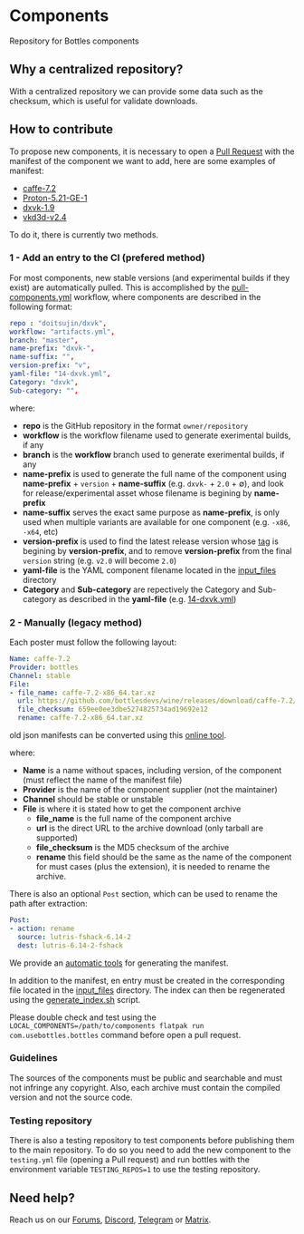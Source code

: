# Components
Repository for Bottles components


## Why a centralized repository?
With a centralized repository we can provide some data such as the checksum, which is useful for validate downloads.


## How to contribute
To propose new components, it is necessary to open a [Pull Request](https://github.com/bottlesdevs/components/pulls) with the manifest of the component we want to add, here are some examples of manifest:
- [caffe-7.2](https://github.com/bottlesdevs/components/blob/main/runners/wine/caffe-7.2.yml)
- [Proton-5.21-GE-1](https://github.com/bottlesdevs/components/blob/main/runners/proton/Proton-5.21-GE-1.yml)
- [dxvk-1.9](https://github.com/bottlesdevs/components/blob/main/dxvk/dxvk-1.9.yml)
- [vkd3d-v2.4](https://github.com/bottlesdevs/components/blob/main/vkd3d/vkd3d-v2.4.yml)

To do it, there is currently two methods.

### 1 - Add an entry to the CI (prefered method)
For most components, new stable versions (and experimental builds if they exist) are automatically pulled. This is accomplished by the [pull-components.yml](https://github.com/bottlesdevs/components/blob/main/.github/workflows/pull-components.yml) workflow, where components are described in the following format:

```yaml
repo : "doitsujin/dxvk",
workflow: "artifacts.yml",
branch: "master",
name-prefix: "dxvk-",
name-suffix: "",
version-prefix: "v",
yaml-file: "14-dxvk.yml",
Category: "dxvk",
Sub-category: "",
```
where:
- **repo** is the GitHub repository in the format `owner/repository`
- **workflow** is the workflow filename used to generate exerimental builds, if any
- **branch** is the **workflow** branch used to generate exerimental builds, if any
- **name-prefix** is used to generate the full name of the component using **name-prefix** + `version` + **name-suffix** (e.g. `dxvk-` + `2.0` + ∅), and look for release/experimental asset whose filename is begining by **name-prefix**
- **name-suffix** serves the exact same purpose as **name-prefix**, is only used when multiple variants are available for one component (e.g. `-x86`, `-x64`, etc)
- **version-prefix** is used to find the latest release version whose [tag](https://github.com/doitsujin/dxvk/tags) is begining by **version-prefix**, and to remove **version-prefix** from the final `version` string (e.g. `v2.0` will become `2.0`)
- **yaml-file** is the YAML component filename located in the [input_files](https://github.com/bottlesdevs/components/blob/main/input_files) directory
- **Category** and **Sub-category** are repectively the Category and Sub-category as described in the **yaml-file** (e.g. [14-dxvk.yml](https://github.com/bottlesdevs/components/blob/main/input_files/14-dxvk.yml))

### 2 - Manually (legacy method)
Each poster must follow the following layout:
```yaml
Name: caffe-7.2
Provider: bottles
Channel: stable
File:
- file_name: caffe-7.2-x86_64.tar.xz
  url: https://github.com/bottlesdevs/wine/releases/download/caffe-7.2/caffe-7.2-x86_64.tar.xz
  file_checksum: 659ee0ee3dbe5274825734ad19692e12
  rename: caffe-7.2-x86_64.tar.xz
```
old json manifests can be converted using this [online tool](https://www.json2yaml.com).

where:
- **Name** is a name without spaces, including version, of the component (must reflect the name of the manifest file)
- **Provider** is the name of the component supplier (not the maintainer)
- **Channel** should be stable or unstable
- **File** is where it is stated how to get the component archive
  - **file_name** is the full name of the component archive
  - **url** is the direct URL to the archive download (only tarball are supported)
  - **file_checksum** is the MD5 checksum of the archive
  - **rename** this field should be the same as the name of the component for must cases (plus the extension), it is needed to rename the archive.

There is also an optional `Post` section, which can be used to rename the path after extraction:

```yaml
Post:
- action: rename
  source: lutris-fshack-6.14-2
  dest: lutris-6.14-2-fshack
```

We provide an [automatic tools](https://github.com/bottlesdevs/tools/blob/main/MaintainersHelpers/component-generator.py) for generating the manifest.

In addition to the manifest, en entry must be created in the corresponding file located in the [input_files](https://github.com/bottlesdevs/components/blob/main/input_files) directory. The index can then be regenerated using the [generate_index.sh](https://github.com/bottlesdevs/components/blob/main/generate_index.sh) script.

Please double check and test using the `LOCAL_COMPONENTS=/path/to/components flatpak run com.usebottles.bottles` command before open a pull request.

### Guidelines
The sources of the components must be public and searchable and must not infringe any copyright. Also, each archive must contain the compiled version and not the source code.


### Testing repository
There is also a testing repository to test components before publishing them to the main repository.
To do so you need to add the new component to the `testing.yml` file (opening a Pull request) and run bottles with the environment variable `TESTING_REPOS=1` to use the testing repository.


## Need help?
Reach us on our [Forums](https://github.com/orgs/bottlesdevs/discussions), [Discord](https://discord.gg/wF4JAdYrTR), [Telegram](https://t.me/usebottles) or [Matrix](https://matrix.to/#/%23UseBottles:matrix.org).

